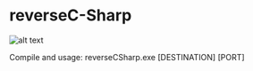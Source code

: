 # reverseC-Sharp

![alt text](https://www.shareicon.net/data/128x128/2015/10/06/113003_code_512x512.png)

Compile and usage:
reverseCSharp.exe [DESTINATION] [PORT]

